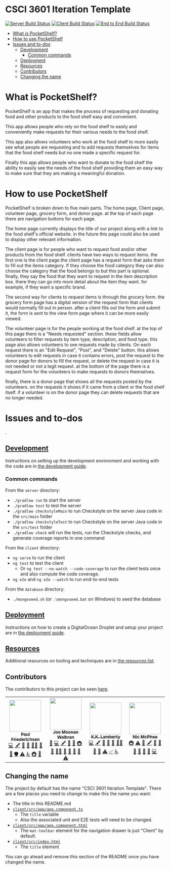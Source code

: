 # CSCI 3601 Iteration Template <!-- omit in toc -->

[![Server Build Status](../../actions/workflows/server.yml/badge.svg)](../../actions/workflows/server.yml)
[![Client Build Status](../../actions/workflows/client.yaml/badge.svg)](../../actions/workflows/client.yaml)
[![End to End Build Status](../../actions/workflows/e2e.yaml/badge.svg)](../../actions/workflows/e2e.yaml)

- [What is PocketShelf?](#what-is-pocketshelf)
- [How to use PocketShelf](#how-to-use-pocketshelf)
- [Issues and to-dos](#issues-and-to-dos)
  - [Development](#development)
    - [Common commands](#common-commands)
  - [Deployment](#deployment)
  - [Resources](#resources)
  - [Contributors](#contributors)
  - [Changing the name](#changing-the-name)

# What is PocketShelf?
PocketShelf is an app that makes the process of requesting and donating food and other products to the food shelf easy and convenient. 

This app allows people who rely on the food shelf to easily and conveniently make requests for their various needs to the food shelf. 

This app also allows volunteers who work at the food shelf to more easily see what people are requesting and to add requests themselves for items that the food shelf needs but no one made a specific request for.   

Finally this app allows people who want to donate to the food shelf the ability to easily see the needs of the food shelf providing them an easy way to make sure that they are making a meaningful donation. 

# How to use PocketShelf
PocketShelf is broken down to five main parts. The home page, Client page, volunteer page, grocery form, and donor page. at the top of each page there are navigation buttons for each page.

The home page currently displays the title of our project along with a link to the food shelf's official website. in the future this page could also be used to display other relevant information.  

The client page is for people who want to request food and/or other products from the food shelf. clients have two ways to request items. the first one is the client page.the client page has a request form that asks them to fill out the items category. If they choose the food category they can also choose the category that the food belongs to but this part is optional. finally, they say the food that they want to request in the item description box. there they can go into more detail about the item they want. for example, if they want a specific brand. 

The second way for clients to request items is through the grocery form. the grocery form page has a digital version of the request form that clients would normally fill out in person. after a client fills out the form and submit it, the form is sent to the view form page where it can be more easily viewed. 

The volunteer page is for the people working at the food shelf. at the top of this page there is a "Needs requested" section. these fields allow volunteers to filter requests by item type, description, and food type. this page also allows volunteers to see requests made by clients. On each request there is an "Edit Request", "Post", and "Delete" button. this allows volunteers to edit requests in case it contains errors, post the request to the donor page for donors to fill the request, or delete the request in case it is not needed or not a legit request. at the bottom of the page there is a request form for the volunteers to make requests to donors themselves. 

finally, there is a donor page that shows all the requests posted by the volunteers. on the requests it shows if it came from a client or the food shelf itself. if a volunteer is on the donor page they can delete requests that are no longer needed. 

# Issues and to-dos
.

## [Development](DEVELOPMENT.md)

Instructions on setting up the development environment and working with the code are in [the development guide](DEVELOPMENT.md).

### Common commands

From the `server` directory:

- `./gradlew run` to start the server
- `./gradlew test` to test the server
- `./gradlew checkstyleMain` to run Checkstyle on the server Java code in the `src/main` folder
- `./gradlew checkstyleTest` to run Checkstyle on the server Java code in the `src/test` folder
- `./gradlew check` will run the tests, run the Checkstyle checks, and generate coverage reports in one command

From the `client` directory:

- `ng serve` to run the client
- `ng test` to test the client
  - Or `ng test --no-watch --code-coverage` to run the client tests once and
    also compute the code coverage.
- `ng e2e` and `ng e2e --watch` to run end-to-end tests

From the `database` directory:

- `./mongoseed.sh` (or `.\mongoseed.bat` on Windows) to seed the database

## [Deployment](DEPLOYMENT.md)

Instructions on how to create a DigitalOcean Droplet and setup your project are in [the deployment guide](DEPLOYMENT.md).

## [Resources](RESOURCES.md)

Additional resources on tooling and techniques are in [the resources list](RESOURCES.md).

## Contributors

The contributors to this project can be seen [here](../../graphs/contributors).
<!-- ALL-CONTRIBUTORS-LIST:START - Do not remove or modify this section -->
<!-- prettier-ignore-start -->
<!-- markdownlint-disable -->
<table>
  <tr>
    <td align="center"><a href="https://floogulinc.com/"><img src="https://avatars.githubusercontent.com/u/1300395?v=4?s=100" width="100px;" alt=""/><br /><sub><b>Paul Friederichsen</b></sub></a><br /><a href="https://github.com/UMM-CSci-3601/3601-iteration-template/commits?author=floogulinc" title="Code">💻</a> <a href="#content-floogulinc" title="Content">🖋</a> <a href="https://github.com/UMM-CSci-3601/3601-iteration-template/commits?author=floogulinc" title="Documentation">📖</a> <a href="#ideas-floogulinc" title="Ideas, Planning, & Feedback">🤔</a> <a href="#mentoring-floogulinc" title="Mentoring">🧑‍🏫</a> <a href="#question-floogulinc" title="Answering Questions">💬</a> <a href="https://github.com/UMM-CSci-3601/3601-iteration-template/pulls?q=is%3Apr+reviewed-by%3Afloogulinc" title="Reviewed Pull Requests">👀</a> <a href="#security-floogulinc" title="Security">🛡️</a> <a href="https://github.com/UMM-CSci-3601/3601-iteration-template/commits?author=floogulinc" title="Tests">⚠️</a> <a href="#a11y-floogulinc" title="Accessibility">️️️️♿️</a> <a href="#infra-floogulinc" title="Infrastructure (Hosting, Build-Tools, etc)">🚇</a> <a href="#maintenance-floogulinc" title="Maintenance">🚧</a></td>
    <td align="center"><a href="https://github.com/helloworld12321"><img src="https://avatars.githubusercontent.com/u/56209343?v=4?s=100" width="100px;" alt=""/><br /><sub><b>Joe Moonan Walbran</b></sub></a><br /><a href="https://github.com/UMM-CSci-3601/3601-iteration-template/issues?q=author%3Ahelloworld12321" title="Bug reports">🐛</a> <a href="https://github.com/UMM-CSci-3601/3601-iteration-template/commits?author=helloworld12321" title="Code">💻</a> <a href="#content-helloworld12321" title="Content">🖋</a> <a href="https://github.com/UMM-CSci-3601/3601-iteration-template/commits?author=helloworld12321" title="Documentation">📖</a> <a href="#ideas-helloworld12321" title="Ideas, Planning, & Feedback">🤔</a> <a href="#infra-helloworld12321" title="Infrastructure (Hosting, Build-Tools, etc)">🚇</a> <a href="#maintenance-helloworld12321" title="Maintenance">🚧</a> <a href="#mentoring-helloworld12321" title="Mentoring">🧑‍🏫</a> <a href="#projectManagement-helloworld12321" title="Project Management">📆</a> <a href="#question-helloworld12321" title="Answering Questions">💬</a> <a href="https://github.com/UMM-CSci-3601/3601-iteration-template/pulls?q=is%3Apr+reviewed-by%3Ahelloworld12321" title="Reviewed Pull Requests">👀</a> <a href="#tool-helloworld12321" title="Tools">🔧</a> <a href="https://github.com/UMM-CSci-3601/3601-iteration-template/commits?author=helloworld12321" title="Tests">⚠️</a></td>
    <td align="center"><a href="https://github.com/kklamberty"><img src="https://avatars.githubusercontent.com/u/2751987?v=4?s=100" width="100px;" alt=""/><br /><sub><b>K.K. Lamberty</b></sub></a><br /><a href="https://github.com/UMM-CSci-3601/3601-iteration-template/commits?author=kklamberty" title="Code">💻</a> <a href="#content-kklamberty" title="Content">🖋</a> <a href="#design-kklamberty" title="Design">🎨</a> <a href="https://github.com/UMM-CSci-3601/3601-iteration-template/commits?author=kklamberty" title="Documentation">📖</a> <a href="#ideas-kklamberty" title="Ideas, Planning, & Feedback">🤔</a> <a href="#mentoring-kklamberty" title="Mentoring">🧑‍🏫</a> <a href="#projectManagement-kklamberty" title="Project Management">📆</a> <a href="#question-kklamberty" title="Answering Questions">💬</a> <a href="https://github.com/UMM-CSci-3601/3601-iteration-template/commits?author=kklamberty" title="Tests">⚠️</a> <a href="#tutorial-kklamberty" title="Tutorials">✅</a> <a href="#a11y-kklamberty" title="Accessibility">️️️️♿️</a></td>
    <td align="center"><a href="http://www.morris.umn.edu/~mcphee"><img src="https://avatars.githubusercontent.com/u/302297?v=4?s=100" width="100px;" alt=""/><br /><sub><b>Nic McPhee</b></sub></a><br /><a href="#infra-NicMcPhee" title="Infrastructure (Hosting, Build-Tools, etc)">🚇</a> <a href="https://github.com/UMM-CSci-3601/3601-iteration-template/commits?author=NicMcPhee" title="Tests">⚠️</a> <a href="https://github.com/UMM-CSci-3601/3601-iteration-template/issues?q=author%3ANicMcPhee" title="Bug reports">🐛</a> <a href="#content-NicMcPhee" title="Content">🖋</a> <a href="https://github.com/UMM-CSci-3601/3601-iteration-template/commits?author=NicMcPhee" title="Documentation">📖</a> <a href="#design-NicMcPhee" title="Design">🎨</a> <a href="#maintenance-NicMcPhee" title="Maintenance">🚧</a> <a href="#projectManagement-NicMcPhee" title="Project Management">📆</a> <a href="#question-NicMcPhee" title="Answering Questions">💬</a> <a href="https://github.com/UMM-CSci-3601/3601-iteration-template/pulls?q=is%3Apr+reviewed-by%3ANicMcPhee" title="Reviewed Pull Requests">👀</a> <a href="https://github.com/UMM-CSci-3601/3601-iteration-template/commits?author=NicMcPhee" title="Code">💻</a></td>
  </tr>
</table>

<!-- markdownlint-restore -->
<!-- prettier-ignore-end -->

<!-- ALL-CONTRIBUTORS-LIST:END -->

## Changing the name

The project by default has the name "CSCI 3601 Iteration Template". There are a few places you need to change to make this the name you want:

- The title in this README.md
- [`client/src/app/app.component.ts`](client/src/app/app.component.ts)
  - The `title` variable
  - Also the associated unit and E2E tests will need to be changed.
- [`client/src/app/app.component.html`](client/src/app/app.component.html)
  - The `mat-toolbar` element for the navigation drawer is just "Client" by default.
- [`client/src/index.html`](client/src/index.html)
  - The `title` element

You can go ahead and remove this section of the README once you have changed the name.
